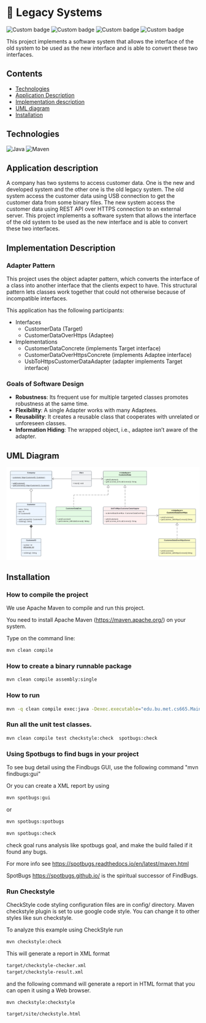 # :electric_plug: Legacy Systems

![Custom badge](https://img.shields.io/badge/build-passing-brightgreen)
![Custom badge](https://img.shields.io/badge/build%20tool-maven-brightgreen)
![Custom badge](https://img.shields.io/badge/code%20analysis%20tools-spotbugs,%20checkstyle-orange)
![Custom badge](https://img.shields.io/badge/test%20framework-JUnit-blue)

This project implements a software system that allows the interface of the old system to be used as the new
interface and is able to convert these two interfaces.

## Contents

- [Technologies](#technologies)
- [Application Description](#application-description)
- [Implementation description](#implementation-description)
- [UML diagram](#uml-diagram)
- [Installation](#pinstallation)


## Technologies

![Java](https://img.shields.io/badge/java-%23ED8B00.svg?style=for-the-badge&logo=java&logoColor=white)
![Maven](	https://img.shields.io/badge/apache_maven-C71A36?style=for-the-badge&logo=apachemaven&logoColor=white)

## Application description

A company has two systems to access customer data.
One is the new and developed system and the other one is the old legacy system.
The old system access the customer data using USB connection to get the customer data from some binary files.
The new system access the customer data using REST API over HTTPS connection to an external server.
This project implements a software system that allows the interface of the old system to be used as the new
interface and is able to convert these two interfaces.


## Implementation Description

### Adapter Pattern

This project uses the object adapter pattern, which
converts the interface of a class into another interface that the clients expect to have.
This structural pattern lets classes work together that could not otherwise because of incompatible interfaces.

This application has the following participants:
- Interfaces
    - CustomerData (Target)
    - CustomerDataOverHttps (Adaptee)
- Implementations
    - CustomerDataConcrete (implements Target interface)
    - CustomerDataOverHttpsConcrete (implements Adaptee interface)
    - UsbToHttpsCustomerDataAdapter (adapter implements Target interface)


### Goals of Software Design

- **Robustness**: Its frequent use for multiple targeted classes promotes robustness at the same time.
- **Flexibility**: A single Adapter works with many Adaptees.
- **Reusability**: It creates a reusable class that cooperates with unrelated or unforeseen classes.
- **Information Hiding**: The wrapped object, i.e., adaptee isn’t aware of the adapter.

## UML Diagram

![](UML_Diagram.png)

## Installation

### How to compile the project

We use Apache Maven to compile and run this project.

You need to install Apache Maven (https://maven.apache.org/)  on your system.

Type on the command line:

```bash
mvn clean compile
```

### How to create a binary runnable package

```bash
mvn clean compile assembly:single
```

### How to run

```bash
mvn -q clean compile exec:java -Dexec.executable="edu.bu.met.cs665.Main" 
```

### Run all the unit test classes.

```bash
mvn clean compile test checkstyle:check  spotbugs:check
```

### Using Spotbugs to find bugs in your project

To see bug detail using the Findbugs GUI, use the following command "mvn findbugs:gui"

Or you can create a XML report by using

```bash
mvn spotbugs:gui 
```

or

```bash
mvn spotbugs:spotbugs
```

```bash
mvn spotbugs:check 
```

check goal runs analysis like spotbugs goal, and make the build failed if it found any bugs.

For more info see
https://spotbugs.readthedocs.io/en/latest/maven.html

SpotBugs https://spotbugs.github.io/ is the spiritual successor of FindBugs.

### Run Checkstyle

CheckStyle code styling configuration files are in config/ directory. Maven checkstyle plugin is set to use google code
style. You can change it to other styles like sun checkstyle.

To analyze this example using CheckStyle run

```bash
mvn checkstyle:check
```

This will generate a report in XML format

```bash
target/checkstyle-checker.xml
target/checkstyle-result.xml
```

and the following command will generate a report in HTML format that you can open it using a Web browser.

```bash
mvn checkstyle:checkstyle
```

```bash
target/site/checkstyle.html
```



